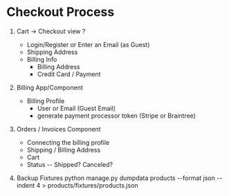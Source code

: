# Checkout Process

1. Cart -> Checkout view
    ?
    - Login/Register or Enter an Email (as Guest)
    - Shipping Address
    - Billing Info
        - Billing Address
        - Credit Card / Payment

2. Billing App/Component
    - Billing Profile
        - User or Email (Guest Email)
        - generate payment processor token (Stripe or Braintree)

3. Orders / Invoices Component
    - Connecting the billing profile
    - Shipping / Billing Address
    - Cart
    - Status -- Shipped? Canceled?

4. Backup Fixtures
    python manage.py dumpdata products --format json --indent 4 > products/fixtures/products.json

